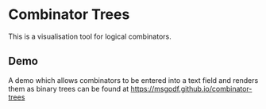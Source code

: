 # Combinator Trees

This is a visualisation tool for logical combinators.

## Demo

A demo which allows combinators to be entered into a text field and renders them as binary trees can be found at https://msgodf.github.io/combinator-trees

